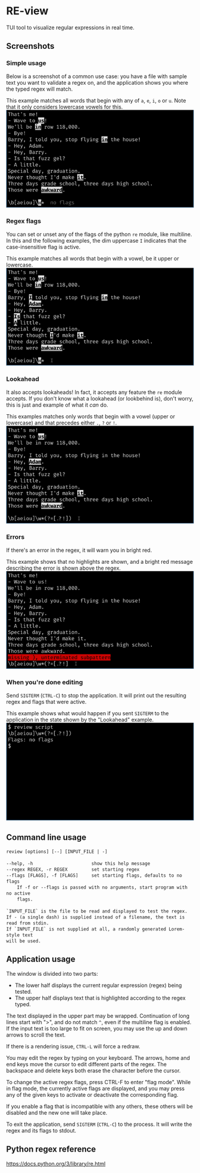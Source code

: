 RE-view
=======
TUI tool to visualize regular expressions in real time.

Screenshots
-----------

### Simple usage
Below is a screenshot of a common use case: you have a file with sample text you want
to validate a regex on, and the application shows you where the typed regex will match.

This example matches all words that begin with any of `a`, `e`, `i`, `o` or `u`.
Note that it only considers lowercase vowels for this.
![Usage example](https://raw.githubusercontent.com/wqferr/re-view/images-in-docs/.assets/basic.png)

### Regex flags
You can set or unset any of the flags of the python `re` module, like multiline.
In this and the following examples, the dim uppercase `I` indicates that
the case-insensitive flag is active.

This example matches all words that begin with a vowel, be it upper or lowercase.
![Regex flags in action](https://raw.githubusercontent.com/wqferr/re-view/images-in-docs/.assets/flags.png)

### Lookahead
It also accepts lookaheads! In fact, it accepts any feature the `re` module accepts.
If you don't know what a lookahead (or lookbehind is), don't worry, this is just
and example of what it *can* do.

This examples matches only words that begin with a vowel (upper or lowercase)
and that precedes either `.`, `?` or `!`.
![An example of a lookahead](https://raw.githubusercontent.com/wqferr/re-view/images-in-docs/.assets/lookahead.png)

### Errors
If there's an error in the regex, it will warn you in bright red.

This example shows that no highlights are shown, and a bright red message describing
the error is shown above the regex.
![An example of a lookahead](https://raw.githubusercontent.com/wqferr/re-view/images-in-docs/.assets/error.png)

### When you're done editing
Send `SIGTERM` (`CTRL-C`) to stop the application. It will print out the resulting regex
and flags that were active.

This example shows what would happen if you sent `SIGTERM` to the application in the state
shown by the "Lookahead" example.
![A look at stdout](https://raw.githubusercontent.com/wqferr/re-view/images-in-docs/.assets/stdout.png)

Command line usage
------------------
```
review [options] [--] [INPUT_FILE | -]

--help, -h                      show this help message
--regex REGEX, -r REGEX         set starting regex
--flags [FLAGS], -f [FLAGS]     set starting flags, defaults to no flags
    If -f or --flags is passed with no arguments, start program with no active
    flags.

`INPUT_FILE` is the file to be read and displayed to test the regex.
If - (a single dash) is supplied instead of a filename, the text is
read from stdin.
If `INPUT_FILE` is not supplied at all, a randomly generated Lorem-style text
will be used.
```

Application usage
-----------------
The window is divided into two parts:
- The lower half displays the current regular expression (regex) being tested.
- The upper half displays text that is highlighted according to the regex typed.

The text displayed in the upper part may be wrapped.
Continuation of long lines start with ">", and do not match `^`, even if the
multiline flag is enabled.
If the input text is too large to fit on screen, you may use the up and down
arrows to scroll the text.

If there is a rendering issue, `CTRL-L` will force a redraw.

You may edit the regex by typing on your keyboard.
The arrows, home and end keys move the cursor to edit different
parts of the regex.
The backspace and delete keys both erase the character before the cursor.

To change the active regex flags, press CTRL-F to enter "flag mode".
While in flag mode, the currently active flags are displayed, and you may
press any of the given keys to activate or deactivate the corresponding
flag.

If you enable a flag that is incompatible with any others, these others
will be disabled and the new one will take place.

To exit the application, send `SIGTERM` (`CTRL-C`) to the
process. It will write the regex and its flags to stdout.

Python regex reference
----------------------
https://docs.python.org/3/library/re.html
